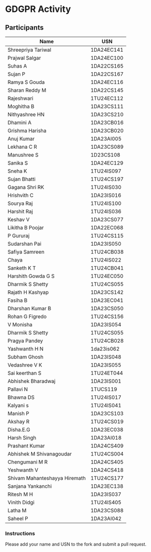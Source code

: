# GDGPR Activity

## Participants

| Name               | USN           |
|--------------------|---------------|
| Shreepriya Tariwal | 1DA24EC141    |
| Prajwal Salgar     | 1DA24EC100    |
| Suhas A            | 1DA22CS165    |
| Sujan P            | 1DA22CS167    |
| Ramya S Gouda      | 1DA24EC116    |
| Sharan Reddy M     | 1DA22CS145    |
| Rajeshwari         | 1TU24EC112    |
| Moghitha B         | 1DA23CS111    |
| Nithyashree HN     | 1DA23CS210    |
| Dhamini A          | 1DA23CB016    |
| Grishma Harisha    | 1DA23CB020    |
| Anuj Kumar         | 1DA23AI005    |
| Lekhana C R        | 1DA23CS089    |
| Manushree S        | 1D23CS108     |
| Sanika S           | 1DA24EC129    |
| Sneha K            | 1TU24IS097    |
| Sujan Bhatti       | 1TU24CS197    |
| Gagana Shri RK     | 1TU24IS030    |
| Hrishvith C        | 1DA23IS016    |
| Sourya Raj         | 1TU24IS100    |
| Harshit Raj        | 1TU24IS036    |
| Keshav V           | 1DA23CS077    |
| Likitha B Poojar   | 1DA22EC068    |
| P Gururaj          | 1TU24CS115    |
| Sudarshan Pai      | 1DA23IS050    |
| Safiya Samreen     | 1TU24CB038    |
| Chaya              | 1TU24IS022    |
| Sanketh K T        | 1TU24CB041    |
| Harshith Gowda G S | 1TU24EC050    |
| Dharmik S Shetty   | 1TU24CS055    |
| Rajath H Kashyap   | 1DA23CS142    |
| Fasiha B           | 1DA23EC041    |
|Dharshan Kumar B|1DA23CS050|
| Rohan G Figredo   | 1TU24CS156    |
|V Monisha          |1DA23IS054     |
| Dharmik S Shetty  | 1TU24CS055    |
| Pragya Pandey     | 1TU24CB028    |
|Yashwanth H N| 1da23is062|
| Subham Ghosh      | 1DA23IS048    |
| Vedashree V K     | 1DA23IS055    |
| Sai keerthan S    | 1TU24ET044    |
| Abhishek Bharadwaj| 1DA23IS001    |
|Pallavi N|1TUCS119|
| Bhawna DS | 1TU24IS017 |
|Kalyani s          |    1TU24IS041|
| Manish P|1DA23CS103|
|Akshay R| 1TU24CS019 |
|Disha.E.G | 1DA23EC038 |
| Harsh Singh | 1DA23AI018 |
|Prashant Kumar|1DA24CS409 |
| Abhishek M Shivanagoudar| 1TU24CS004|
|Chengumani M R|1DA24CS405|
|Yeshwanth V|1DA24CS418 |
| Shivam Mahanteshayya Hiremath| 1TU24CS177|
| Sanjana Yankanchi| 1DA23EC138|
|Ritesh M H|1DA23IS037|
| Vinith Didgi | 1TU24IS405|
| Latha M| 1DA23CS088 |
|Saheel P | 1DA23AI042 |

### Instructions
Please add your name and USN to the fork and submit a pull request.

